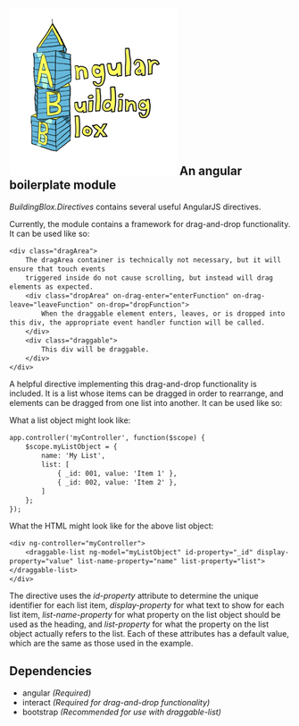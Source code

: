 ![Angular Building Blox](Angular_Building_Blox_Logo_SM.png)
An angular boilerplate module
------------

*BuildingBlox.Directives* contains several useful AngularJS directives.

Currently, the module contains a framework for drag-and-drop functionality.
It can be used like so:
```
<div class="dragArea">
    The dragArea container is technically not necessary, but it will ensure that touch events
    triggered inside do not cause scrolling, but instead will drag elements as expected.
    <div class="dropArea" on-drag-enter="enterFunction" on-drag-leave="leaveFunction" on-drop="dropFunction">
        When the draggable element enters, leaves, or is dropped into this div, the appropriate event handler function will be called.
    </div>
    <div class="draggable">
        This div will be draggable.
    </div>
</div>
```

A helpful directive implementing this drag-and-drop functionality is included.
It is a list whose items can be dragged in order to rearrange, and elements can be dragged from one list into another.
It can be used like so:

What a list object might look like:
```
app.controller('myController', function($scope) {
    $scope.myListObject = {
        name: 'My List',
        list: [
            { _id: 001, value: 'Item 1' },
            { _id: 002, value: 'Item 2' },
        ]
    };
});
```

What the HTML might look like for the above list object:
```
<div ng-controller="myController">
    <draggable-list ng-model="myListObject" id-property="_id" display-property="value" list-name-property="name" list-property="list"></draggable-list>
</div>
```

The directive uses the *id-property* attribute to determine the unique identifier for each list item,
*display-property* for what text to show for each list item,
*list-name-property* for what property on the list object should be used as the heading,
and *list-property* for what the property on the list object actually refers to the list.
Each of these attributes has a default value, which are the same as those used in the example.

Dependencies
------------
* angular *(Required)*
* interact *(Required for drag-and-drop functionality)*
* bootstrap *(Recommended for use with draggable-list)*